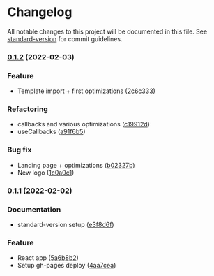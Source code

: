 # Changelog

All notable changes to this project will be documented in this file. See [standard-version](https://github.com/conventional-changelog/standard-version) for commit guidelines.

### [0.1.2](https://github.com/Zenoo/rate-your-day/compare/v0.1.1...v0.1.2) (2022-02-03)


### Feature

* Template import + first optimizations ([2c6c333](https://github.com/Zenoo/rate-your-day/commit/2c6c3332aa796a242cb4d2914c760f2a6e04aeb0))


### Refactoring

* callbacks and various optimizations ([c19912d](https://github.com/Zenoo/rate-your-day/commit/c19912d2f5ee9b24d826789a87e457f7d59add06))
* useCallbacks ([a91f6b5](https://github.com/Zenoo/rate-your-day/commit/a91f6b5dd6599de53507d6bb87f862584ec37112))


### Bug fix

* Landing page + optimizations ([b02327b](https://github.com/Zenoo/rate-your-day/commit/b02327bea4558890b3c97ecb7147dadbc22167f1))
* New logo ([1c0a0c1](https://github.com/Zenoo/rate-your-day/commit/1c0a0c1569ef2a7b76e3847ecc8442918b926067))

### 0.1.1 (2022-02-02)


### Documentation

* standard-version setup ([e3f8d6f](https://github.com/Zenoo/rate-your-day/commit/e3f8d6f69f30647604c07af8e63212d26732f79c))


### Feature

* React app ([5a6b8b2](https://github.com/Zenoo/rate-your-day/commit/5a6b8b2d0fc415d612c149e55ec3f58d526d6970))
* Setup gh-pages deploy ([4aa7cea](https://github.com/Zenoo/rate-your-day/commit/4aa7cea0f43b2f8a1143e9ebcaea1f3bcb6f8483))

